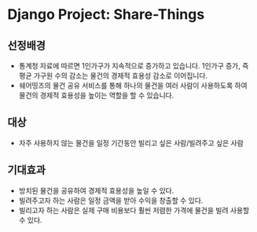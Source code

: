 # Django Project: Share-Things
## 선정배경 
- 통계청 자료에 따르면 1인가구가 지속적으로 증가하고 있습니다. 1인가구 증가, 즉 평균 가구원 수의 감소는 물건의 경제적 효용성 감소로 이어집니다.
- 쉐어띵즈의 물건 공유 서비스를 통해 하나의 물건을 여러 사람이 사용하도록 하여 물건의 경제적 효용성을 높이는 역할을 할 수 있습니다.

## 대상 
- 자주 사용하지 않는 물건을 일정 기간동안 빌리고 싶은 사람/빌려주고 싶은 사람

## 기대효과 
- 방치된 물건을 공유하여 경제적 효용성을 높일 수 있다.
- 빌려주고자 하는 사람은 일정 금액을 받아 수익을 창출할 수 있다.
- 빌리고자 하는 사람은 실제 구매 비용보다 훨씬 저렴한 가격에 물건을 빌려 사용할 수 있다.
